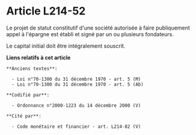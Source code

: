 # Article L214-52

Le projet de statut constitutif d'une société autorisée à faire publiquement appel à l'épargne est établi et signé par un ou
plusieurs fondateurs.

Le capital initial doit être intégralement souscrit.

**Liens relatifs à cet article**

	**Anciens textes**:

	  - Loi n°70-1300 du 31 décembre 1970 - art. 5 (M)
	  - Loi n°70-1300 du 31 décembre 1970 - art. 5 (Ab)

	**Codifié par**:

	  - Ordonnance n°2000-1223 du 14 décembre 2000 (V)

	**Cité par**:

	  - Code monétaire et financier - art. L214-82 (V)
